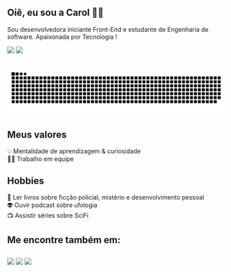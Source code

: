 <h2>Oiê, eu sou a Carol 👋🏼</h2> 

Sou desenvolvedora iniciante Front-End e estudante de Engenharia de software. Apaixonada por Tecnologia !
 <div align="center>
  <a href="https://github.com/CarolinaCedro">
  <img height="145em" src="https://github-readme-stats.vercel.app/api?username=CarolinaCedro&show_icons=true&theme=dracula&include_all_commits=true&count_private=true"/>
  <img height="140em" src="https://github-readme-stats.vercel.app/api/top-langs/?username=CarolinaCedro&layout=compact&langs_count=16&theme=dracula"/>
<div>
<div style="display: inline_block"><br>
 
 ![Snake animation](https://github.com/CarolinaCedro/CarolinaCedro/blob/output/github-contribution-grid-snake.svg)
  
<h2>Meus valores</h2
🧠 Desenvolvimento atencioso<br>
💡 Mentalidade de aprendizagem & curiosidade<br>
🙌🏼 Trabalho em equipe<br>

 <h2>Hobbies</h2>
📖 Ler livros sobre ficção policial, mistério e desenvolvimento pessoal<br>
👽 Ouvir podcast sobre ufologia<br>
📺 Assistir séries sobre SciFi<br>

 <h2>Me encontre também em:</h2>
  


  
  ##
 
<div align="center> 
  
  <a href="https://www.instagram.com/ccedroo/" target="_blank"><img src="https://img.shields.io/badge/-Instagram-%23E4405F?style=for-the-badge&logo=instagram&logoColor=white" target="_blank"></a>
  <a href = "mailto: carolcedropessoal@gmail.com"><img src="https://img.shields.io/badge/-Gmail-%23333?style=for-the-badge&logo=gmail&logoColor=white" target="_blank"></a>
  <a href="https://www.linkedin.com/in/ana-carolina-silva-cedro-37a361208/" target="_blank"><img src="https://img.shields.io/badge/-LinkedIn-%230077B5?style=for-the-badge&logo=linkedin&logoColor=white" target="_blank"></a> 





 </div>
